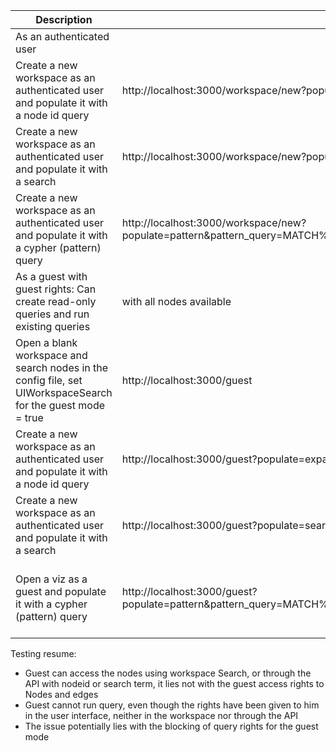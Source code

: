 |Description|API_Query|Result|
|---|---|---|
|As an authenticated user | | |
|Create a new workspace as an authenticated user and populate it with a node id query|http://localhost:3000/workspace/new?populate=expandNodeId&item_id=1 |ok, we find Keanu Reeves:Person|
|Create a new workspace as an authenticated user and populate it with a search |http://localhost:3000/workspace/new?populate=searchNodes&search_query=Keanu&search_fuzziness=0.0 |ok, we find Keanu Reeves|
|Create a new workspace as an authenticated user and populate it with a cypher (pattern) query|http://localhost:3000/workspace/new?populate=pattern&pattern_query=MATCH%20(n%3APerson)%20RETURN%20n%20LIMIT%205&pattern_dialect=cypher |ok|
|As a guest with guest rights: Can create read-only queries and run existing queries | with all nodes available | |
|Open a blank workspace and search nodes in the config file, set UIWorkspaceSearch for the guest mode = true |http://localhost:3000/guest| Ok, we search for and find, and display KeanuReeves:Person |
|Create a new workspace as an authenticated user and populate it with a node id query|http://localhost:3000/guest?populate=expandNodeId&item_id=1 |ok, we find Keanu Reeves|
|Create a new workspace as an authenticated user and populate it with a search|http://localhost:3000/guest?populate=searchNodes&search_query=Keanu&search_fuzziness=0.0 |ok, we find Keanu Reeves|
|Open a viz as a guest and populate it with a cypher (pattern) query|http://localhost:3000/guest?populate=pattern&pattern_query=MATCH%20(n)%20RETURN%20n%20LIMIT%205&pattern_dialect=cypher |KO: You are not authorized to load the result of this query. You are redirected to an empty visualization|

Testing resume:
* Guest can access the nodes using workspace Search, or through the API with nodeid or search term, it lies not with the guest access rights to Nodes and edges
* Guest cannot run query, even though the rights have been given to him in the user interface, neither in the workspace nor through the API
* The issue potentially lies with the blocking of query rights for the guest mode




